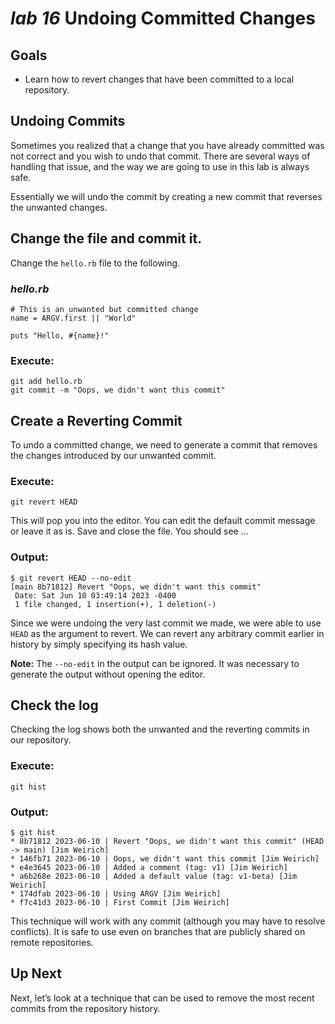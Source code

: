 # *lab 16* Undoing Committed Changes

## Goals

- Learn how to revert changes that have been committed to a local
  repository.

## Undoing Commits

Sometimes you realized that a change that you have already committed was
not correct and you wish to undo that commit. There are several ways of
handling that issue, and the way we are going to use in this lab is
always safe.

Essentially we will undo the commit by creating a new commit that
reverses the unwanted changes.

## Change the file and commit it.

Change the `hello.rb` file to the following.

### *hello.rb*

``` file
# This is an unwanted but committed change
name = ARGV.first || "World"

puts "Hello, #{name}!"
```

### **Execute:**

``` instructions
git add hello.rb
git commit -m "Oops, we didn't want this commit"
```

## Create a Reverting Commit

To undo a committed change, we need to generate a commit that removes
the changes introduced by our unwanted commit.

### **Execute:**

``` instructions
git revert HEAD
```

This will pop you into the editor. You can edit the default commit
message or leave it as is. Save and close the file. You should see …

### **Output:**

``` sample
$ git revert HEAD --no-edit
[main 8b71812] Revert "Oops, we didn't want this commit"
 Date: Sat Jun 10 03:49:14 2023 -0400
 1 file changed, 1 insertion(+), 1 deletion(-)
```

Since we were undoing the very last commit we made, we were able to use
`HEAD` as the argument to revert. We can revert any arbitrary commit
earlier in history by simply specifying its hash value.

**Note:** The `--no-edit` in the output can be ignored. It was necessary
to generate the output without opening the editor.

## Check the log

Checking the log shows both the unwanted and the reverting commits in
our repository.

### **Execute:**

``` instructions
git hist
```

### **Output:**

``` sample
$ git hist
* 8b71812 2023-06-10 | Revert "Oops, we didn't want this commit" (HEAD -> main) [Jim Weirich]
* 146fb71 2023-06-10 | Oops, we didn't want this commit [Jim Weirich]
* e4e3645 2023-06-10 | Added a comment (tag: v1) [Jim Weirich]
* a6b268e 2023-06-10 | Added a default value (tag: v1-beta) [Jim Weirich]
* 174dfab 2023-06-10 | Using ARGV [Jim Weirich]
* f7c41d3 2023-06-10 | First Commit [Jim Weirich]
```

This technique will work with any commit (although you may have to
resolve conflicts). It is safe to use even on branches that are publicly
shared on remote repositories.

## Up Next

Next, let’s look at a technique that can be used to remove the most
recent commits from the repository history.
